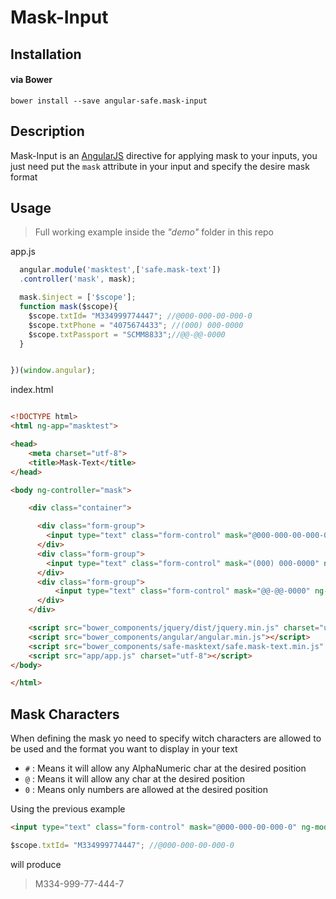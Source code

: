 # Mask-Input


## Installation

#### via Bower

```
bower install --save angular-safe.mask-input
```

## Description

Mask-Input is an [AngularJS](https://https://github.com/angular/angular.js) directive for applying mask to your inputs, you just need put the `mask` attribute in your input and specify the desire mask format


## Usage

> Full working example inside the _"demo"_ folder in this repo

app.js

```javascript
  angular.module('masktest',['safe.mask-text'])
  .controller('mask', mask);

  mask.$inject = ['$scope'];
  function mask($scope){
    $scope.txtId= "M334999774447"; //@000-000-00-000-0
    $scope.txtPhone = "4075674433"; //(000) 000-0000
    $scope.txtPassport = "SCMM8833";//@@-@@-0000
  }


})(window.angular);
```

index.html

```html

<!DOCTYPE html>
<html ng-app="masktest">

<head>
    <meta charset="utf-8">
    <title>Mask-Text</title>
</head>

<body ng-controller="mask">

    <div class="container">

      <div class="form-group">
        <input type="text" class="form-control" mask="@000-000-00-000-0" ng-model="txtId" />
      </div>
      <div class="form-group">
        <input type="text" class="form-control" mask="(000) 000-0000" ng-model="txtPhone" />
      </div>
      <div class="form-group">
          <input type="text" class="form-control" mask="@@-@@-0000" ng-model="txtPassport" />
      </div>
    </div>

    <script src="bower_components/jquery/dist/jquery.min.js" charset="utf-8"></script>
    <script src="bower_components/angular/angular.min.js"></script>
    <script src="bower_components/safe-masktext/safe.mask-text.min.js" charset="utf-8"></script>
    <script src="app/app.js" charset="utf-8"></script>
</body>

</html>

```

## Mask Characters

When defining the mask yo need to specify witch characters are allowed to be used and the format you want to display in your text

* `#` : Means it will allow any AlphaNumeric char at the desired position
* `@` : Means it will allow any char at the desired position
* `0` : Means only numbers are allowed at the desired position

Using the previous example
```html
<input type="text" class="form-control" mask="@000-000-00-000-0" ng-model="txtId" />
```
```javascript
$scope.txtId= "M334999774447"; //@000-000-00-000-0
```

will produce
> M334-999-77-444-7
